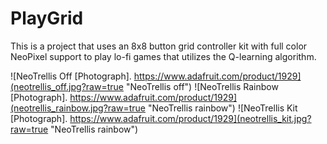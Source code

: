 # PlayGrid

This is a project that uses an 8x8 button grid controller kit with full color
NeoPixel support to play lo-fi games that utilizes the Q-learning algorithm.

![NeoTrellis Off [Photograph]. https://www.adafruit.com/product/1929](neotrellis_off.jpg?raw=true "NeoTrellis off")
![NeoTrellis Rainbow [Photograph]. https://www.adafruit.com/product/1929](neotrellis_rainbow.jpg?raw=true "NeoTrellis rainbow")
![NeoTrellis Kit [Photograph]. https://www.adafruit.com/product/1929](neotrellis_kit.jpg?raw=true "NeoTrellis rainbow")

